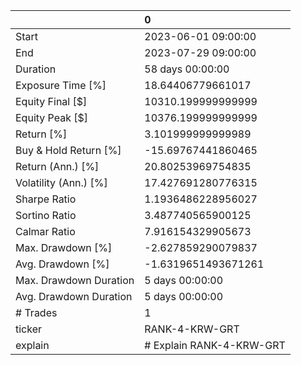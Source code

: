 |                        | 0                        |
|:-----------------------|:-------------------------|
| Start                  | 2023-06-01 09:00:00      |
| End                    | 2023-07-29 09:00:00      |
| Duration               | 58 days 00:00:00         |
| Exposure Time [%]      | 18.64406779661017        |
| Equity Final [$]       | 10310.199999999999       |
| Equity Peak [$]        | 10376.199999999999       |
| Return [%]             | 3.101999999999989        |
| Buy & Hold Return [%]  | -15.69767441860465       |
| Return (Ann.) [%]      | 20.80253969754835        |
| Volatility (Ann.) [%]  | 17.427691280776315       |
| Sharpe Ratio           | 1.1936486228956027       |
| Sortino Ratio          | 3.487740565900125        |
| Calmar Ratio           | 7.916154329905673        |
| Max. Drawdown [%]      | -2.627859290079837       |
| Avg. Drawdown [%]      | -1.6319651493671261      |
| Max. Drawdown Duration | 5 days 00:00:00          |
| Avg. Drawdown Duration | 5 days 00:00:00          |
| # Trades               | 1                        |
| ticker                 | RANK-4-KRW-GRT           |
| explain                | # Explain RANK-4-KRW-GRT |